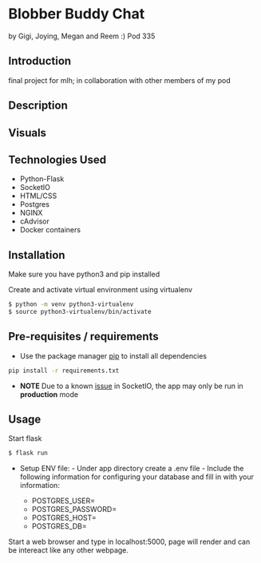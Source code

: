 
# Blobber Buddy Chat

by Gigi, Joying, Megan and Reem :)
Pod 335

## Introduction

final project for mlh; in collaboration with other members of my pod 


## Description



## Visuals

## Technologies Used

- Python-Flask
- SocketIO
- HTML/CSS
- Postgres
- NGINX
- cAdvisor
- Docker containers

## Installation

Make sure you have python3 and pip installed

Create and activate virtual environment using virtualenv

```bash
$ python -m venv python3-virtualenv
$ source python3-virtualenv/bin/activate
```

## Pre-requisites / requirements

- Use the package manager [pip](https://pip.pypa.io/en/stable/) to install all dependencies

```bash
pip install -r requirements.txt

```

- **NOTE** Due to a known [issue](https://github.com/miguelgrinberg/Flask-SocketIO/issues/801) in SocketIO, the app may only be run in **production** mode






## Usage

Start flask

```bash
$ flask run

```

- Setup ENV file: - Under app directory create a .env file - Include the following information for configuring your database and fill in with your information:

  - POSTGRES_USER=
  - POSTGRES_PASSWORD=
  - POSTGRES_HOST=
  - POSTGRES_DB=
  

Start a web browser and type in localhost:5000, page will render and can be intereact like any other webpage.

